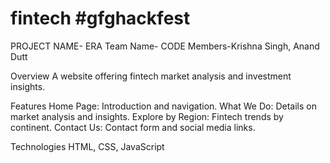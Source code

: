 # fintech #gfghackfest
PROJECT NAME- ERA
Team Name- CODE
Members-Krishna Singh, Anand Dutt

Overview
A website offering fintech market analysis and investment insights.

Features
Home Page: Introduction and navigation.
What We Do: Details on market analysis and insights.
Explore by Region: Fintech trends by continent.
Contact Us: Contact form and social media links.

Technologies
HTML, CSS, JavaScript

